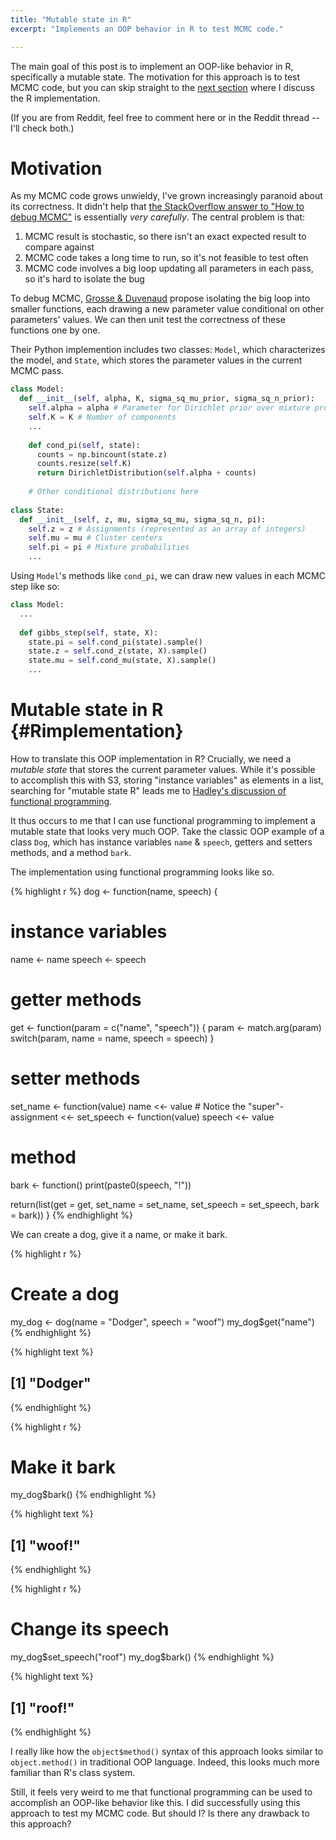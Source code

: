 ```yaml
---
title: "Mutable state in R"
excerpt: "Implements an OOP behavior in R to test MCMC code."

---
```




The main goal of this post is to implement an OOP-like behavior in R, specifically a mutable state. The motivation for this approach is to test MCMC code, but you can skip straight to the [next section](#Rimplementation) where I discuss the R implementation.

(If you are from Reddit, feel free to comment here or in the Reddit thread -- I'll check both.)

# Motivation

As my MCMC code grows unwieldy, I've grown increasingly paranoid about its correctness. It didn't help that [the StackOverflow answer to "How to debug MCMC"](http://stats.stackexchange.com/questions/524/is-there-a-standard-technique-to-debug-mcmc-programs) is essentially *very carefully*. The central problem is that:

1. MCMC result is stochastic, so there isn't an exact expected result to compare against
2. MCMC code takes a long time to run, so it's not feasible to test often
3. MCMC code involves a big loop updating all parameters in each pass, so it's hard to isolate the bug

To debug MCMC, [Grosse & Duvenaud](https://arxiv.org/abs/1412.5218) propose isolating the big loop into smaller functions, each drawing a new parameter value conditional on other parameters' values. We can then unit test the correctness of these functions one by one. 

Their Python implemention includes two classes: `Model`, which characterizes the model, and `State`, which stores the parameter values in the current MCMC pass.

```python
class Model:
  def __init__(self, alpha, K, sigma_sq_mu_prior, sigma_sq_n_prior):
    self.alpha = alpha # Parameter for Dirichlet prior over mixture probabilities
    self.K = K # Number of components
    ...
    
    def cond_pi(self, state):
      counts = np.bincount(state.z)
      counts.resize(self.K)
      return DirichletDistribution(self.alpha + counts)
    
    # Other conditional distributions here
    
class State:
  def __init__(self, z, mu, sigma_sq_mu, sigma_sq_n, pi):
    self.z = z # Assignments (represented as an array of integers)
    self.mu = mu # Cluster centers
    self.pi = pi # Mixture probabilities
    ...
```

Using `Model`'s methods like `cond_pi`, we can draw new values in each MCMC step like so:

```python
class Model:
  ...
  
  def gibbs_step(self, state, X):
    state.pi = self.cond_pi(state).sample()
    state.z = self.cond_z(state, X).sample()
    state.mu = self.cond_mu(state, X).sample()
    ...
```

# Mutable state in R {#Rimplementation}

How to translate this OOP implementation in R? Crucially, we need a *mutable state* that stores the current parameter values. While it's possible to accomplish this with S3, storing "instance variables" as elements in a list, searching for "mutable state R" leads me to [Hadley's discussion of functional programming](http://adv-r.had.co.nz/Functional-programming.html).

It thus occurs to me that I can use functional programming to implement a mutable state that looks very much OOP. Take the classic OOP example of a class `Dog`, which has instance variables `name` & `speech`, getters and setters methods, and a method `bark`.

The implementation using functional programming looks like so.


{% highlight r %}
dog <- function(name, speech) {
  # instance variables
  name <- name
  speech <- speech
  
  # getter methods
  get <- function(param = c("name", "speech")) {
    param <- match.arg(param)
    switch(param,
           name = name,
           speech = speech)
  }
  
  # setter methods
  set_name <- function(value) name <<- value # Notice the "super"-assignment <<-
  set_speech <- function(value) speech <<- value
  
  # method
  bark <- function() print(paste0(speech, "!"))
  
  return(list(get = get, 
              set_name = set_name, 
              set_speech = set_speech,
              bark = bark))
}
{% endhighlight %}

We can create a dog, give it a name, or make it bark.


{% highlight r %}
# Create a dog
my_dog <- dog(name = "Dodger", speech = "woof")
my_dog$get("name")
{% endhighlight %}



{% highlight text %}
## [1] "Dodger"
{% endhighlight %}



{% highlight r %}
# Make it bark
my_dog$bark()
{% endhighlight %}



{% highlight text %}
## [1] "woof!"
{% endhighlight %}



{% highlight r %}
# Change its speech
my_dog$set_speech("roof")
my_dog$bark()
{% endhighlight %}



{% highlight text %}
## [1] "roof!"
{% endhighlight %}

I really like how the `object$method()` syntax of this approach looks similar to `object.method()` in traditional OOP language. Indeed, this looks much more familiar than R's class system.

Still, it feels very weird to me that functional programming can be used to accomplish an OOP-like behavior like this. I did successfully using this approach to test my MCMC code. But should I? Is there any drawback to this approach?
